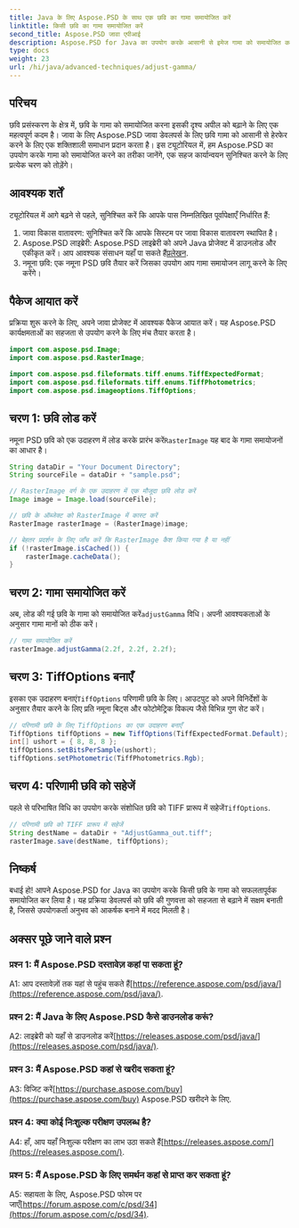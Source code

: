 ```yaml
---
title: Java के लिए Aspose.PSD के साथ एक छवि का गामा समायोजित करें
linktitle: किसी छवि का गामा समायोजित करें
second_title: Aspose.PSD जावा एपीआई
description: Aspose.PSD for Java का उपयोग करके आसानी से इमेज गामा को समायोजित करना सीखें। सर्वोत्तम परिणामों के लिए हमारे चरण-दर-चरण मार्गदर्शिका का पालन करें।
type: docs
weight: 23
url: /hi/java/advanced-techniques/adjust-gamma/
---
```

## परिचय

छवि प्रसंस्करण के क्षेत्र में, छवि के गामा को समायोजित करना इसकी दृश्य अपील को बढ़ाने के लिए एक महत्वपूर्ण कदम है। जावा के लिए Aspose.PSD जावा डेवलपर्स के लिए छवि गामा को आसानी से हेरफेर करने के लिए एक शक्तिशाली समाधान प्रदान करता है। इस ट्यूटोरियल में, हम Aspose.PSD का उपयोग करके गामा को समायोजित करने का तरीका जानेंगे, एक सहज कार्यान्वयन सुनिश्चित करने के लिए प्रत्येक चरण को तोड़ेंगे।

## आवश्यक शर्तें

ट्यूटोरियल में आगे बढ़ने से पहले, सुनिश्चित करें कि आपके पास निम्नलिखित पूर्वापेक्षाएँ निर्धारित हैं:

1. जावा विकास वातावरण: सुनिश्चित करें कि आपके सिस्टम पर जावा विकास वातावरण स्थापित है।
2.  Aspose.PSD लाइब्रेरी: Aspose.PSD लाइब्रेरी को अपने Java प्रोजेक्ट में डाउनलोड और एकीकृत करें। आप आवश्यक संसाधन यहाँ पा सकते हैं[प्रलेखन](https://reference.aspose.com/psd/java/).
3. नमूना छवि: एक नमूना PSD छवि तैयार करें जिसका उपयोग आप गामा समायोजन लागू करने के लिए करेंगे।

## पैकेज आयात करें

प्रक्रिया शुरू करने के लिए, अपने जावा प्रोजेक्ट में आवश्यक पैकेज आयात करें। यह Aspose.PSD कार्यक्षमताओं का सहजता से उपयोग करने के लिए मंच तैयार करता है।

```java
import com.aspose.psd.Image;
import com.aspose.psd.RasterImage;

import com.aspose.psd.fileformats.tiff.enums.TiffExpectedFormat;
import com.aspose.psd.fileformats.tiff.enums.TiffPhotometrics;
import com.aspose.psd.imageoptions.TiffOptions;
```

## चरण 1: छवि लोड करें

 नमूना PSD छवि को एक उदाहरण में लोड करके प्रारंभ करें`RasterImage` यह बाद के गामा समायोजनों का आधार है।

```java
String dataDir = "Your Document Directory";
String sourceFile = dataDir + "sample.psd";

// RasterImage वर्ग के एक उदाहरण में एक मौजूदा छवि लोड करें
Image image = Image.load(sourceFile);

// छवि के ऑब्जेक्ट को RasterImage में कास्ट करें
RasterImage rasterImage = (RasterImage)image;

// बेहतर प्रदर्शन के लिए जाँच करें कि RasterImage कैश किया गया है या नहीं
if (!rasterImage.isCached()) {
    rasterImage.cacheData();
}
```

## चरण 2: गामा समायोजित करें

 अब, लोड की गई छवि के गामा को समायोजित करें`adjustGamma` विधि। अपनी आवश्यकताओं के अनुसार गामा मानों को ठीक करें।

```java
// गामा समायोजित करें
rasterImage.adjustGamma(2.2f, 2.2f, 2.2f);
```

## चरण 3: TiffOptions बनाएँ

 इसका एक उदाहरण बनाएं`TiffOptions` परिणामी छवि के लिए। आउटपुट को अपने विनिर्देशों के अनुसार तैयार करने के लिए प्रति नमूना बिट्स और फोटोमेट्रिक विकल्प जैसे विभिन्न गुण सेट करें।

```java
// परिणामी छवि के लिए TiffOptions का एक उदाहरण बनाएँ
TiffOptions tiffOptions = new TiffOptions(TiffExpectedFormat.Default);
int[] ushort = { 8, 8, 8 };
tiffOptions.setBitsPerSample(ushort);
tiffOptions.setPhotometric(TiffPhotometrics.Rgb);
```

## चरण 4: परिणामी छवि को सहेजें

 पहले से परिभाषित विधि का उपयोग करके संशोधित छवि को TIFF प्रारूप में सहेजें`TiffOptions`.

```java
// परिणामी छवि को TIFF प्रारूप में सहेजें
String destName = dataDir + "AdjustGamma_out.tiff";
rasterImage.save(destName, tiffOptions);
```

## निष्कर्ष

बधाई हो! आपने Aspose.PSD for Java का उपयोग करके किसी छवि के गामा को सफलतापूर्वक समायोजित कर लिया है। यह प्रक्रिया डेवलपर्स को छवि की गुणवत्ता को सहजता से बढ़ाने में सक्षम बनाती है, जिससे उपयोगकर्ता अनुभव को आकर्षक बनाने में मदद मिलती है।

## अक्सर पूछे जाने वाले प्रश्न

### प्रश्न 1: मैं Aspose.PSD दस्तावेज़ कहां पा सकता हूं?

 A1: आप दस्तावेज़ों तक यहां से पहुंच सकते हैं[https://reference.aspose.com/psd/java/](https://reference.aspose.com/psd/java/).

### प्रश्न 2: मैं Java के लिए Aspose.PSD कैसे डाउनलोड करूं?

 A2: लाइब्रेरी को यहाँ से डाउनलोड करें[https://releases.aspose.com/psd/java/](https://releases.aspose.com/psd/java/).

### प्रश्न 3: मैं Aspose.PSD कहां से खरीद सकता हूं?

 A3: विजिट करें[https://purchase.aspose.com/buy](https://purchase.aspose.com/buy) Aspose.PSD खरीदने के लिए.

### प्रश्न 4: क्या कोई निःशुल्क परीक्षण उपलब्ध है?

 A4: हाँ, आप यहाँ निःशुल्क परीक्षण का लाभ उठा सकते हैं[https://releases.aspose.com/](https://releases.aspose.com/).

### प्रश्न 5: मैं Aspose.PSD के लिए समर्थन कहां से प्राप्त कर सकता हूं?

 A5: सहायता के लिए, Aspose.PSD फोरम पर जाएँ[https://forum.aspose.com/c/psd/34](https://forum.aspose.com/c/psd/34).